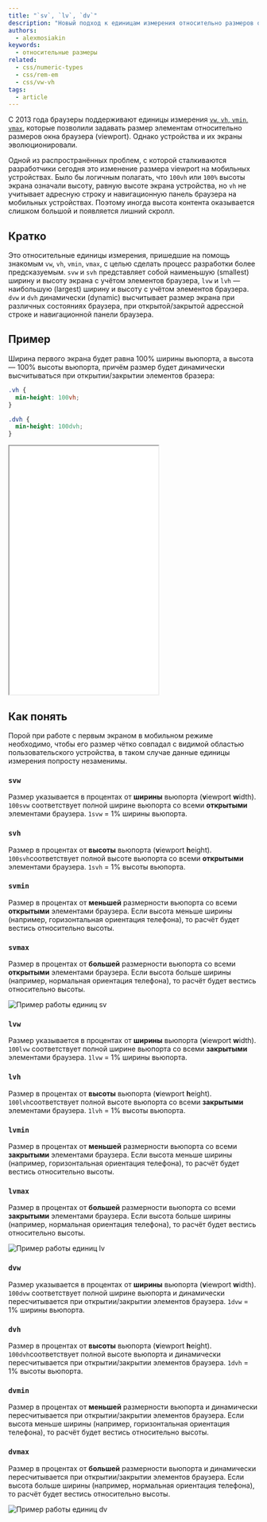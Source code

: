 ```yaml
---
title: "`sv`, `lv`, `dv`"
description: "Новый подход к единицам измерения относительно размеров окна браузера."
authors:
  - alexmosiakin
keywords:
  - относительные размеры
related:
  - css/numeric-types
  - css/rem-em
  - css/vw-vh
tags:
  - article
---
```


С 2013 года браузеры поддерживают единицы измерения [`vw`, `vh`, `vmin`, `vmax`](/css/vw-vh/), которые позволили задавать размер элементам относительно размеров окна браузера (viewport). Однако устройства и их экраны эволюционировали.

Одной из распространённых проблем, с которой сталкиваются разработчики сегодня это изменение размера viewport на мобильных устройствах. Было бы логичным полагать, что `100vh` или `100%` высоты экрана означали высоту, равную высоте экрана устройства, но `vh` не учитывает адресную строку и навигационную панель браузера на мобильных устройствах. Поэтому иногда высота контента оказывается слишком большой и появляется лишний скролл.

## Кратко

Это относительные единицы измерения, пришедшие на помощь знакомым `vw`, `vh`, `vmin`, `vmax`, с целью сделать процесс разработки более предсказуемым. `svw` и `svh` представляет собой наименьшую (smallest) ширину и высоту экрана с учётом элементов браузера, `lvw` и `lvh` — наибольшую (largest) ширину и высоту с учётом элементов браузера. `dvw` и `dvh` динамически (dynamic) высчитывает размер экрана при различных состояниях браузера, при открытой/закрытой адрессной строке и навигационной панели браузера.

## Пример

Ширина первого экрана будет равна 100% ширины вьюпорта, а высота — 100% высоты вьюпорта, причём размер будет динамически высчитываться при открытии/закрытии элементов бразера:

```css
.vh {
  min-height: 100vh;
}

.dvh {
  min-height: 100dvh;
}
```

<iframe title="Сравнение vh и dvh" src="demos/vh-vs-dvh/" height="500"></iframe>

## Как понять

Порой при работе с первым экраном в мобильном режиме необходимо, чтобы его размер чётко совпадал с видимой областью пользовательского устройства, в таком случае данные единицы измерения попросту незаменимы.

### `svw`

Размер указывается в процентах от **ширины** вьюпорта (**v**iewport **w**idth). `100svw` соответствует полной ширине вьюпорта cо всеми **открытыми** элементами браузера. `1svw` = 1% ширины вьюпорта.

### `svh`

Размер в процентах от **высоты** вьюпорта (**v**iewport **h**eight). `100svh`соответствует полной высоте вьюпорта cо всеми **открытыми** элементами браузера. `1svh` = 1% высоты вьюпорта.

### `svmin`

Размер в процентах от **меньшей** размерности вьюпорта cо всеми **открытыми** элементами браузера. Если высота меньше ширины (например, горизонтальная ориентация телефона), то расчёт будет вестись относительно высоты.

### `svmax`

Размер в процентах от **большей** размерности вьюпорта cо всеми **открытыми** элементами браузера. Если высота больше ширины (например, нормальная ориентация телефона), то расчёт будет вестись относительно высоты.

![Пример работы единиц sv](images/sv.png)

### `lvw`

Размер указывается в процентах от **ширины** вьюпорта (**v**iewport **w**idth). `100lvw` соответствует полной ширине вьюпорта cо всеми **закрытыми** элементами браузера. `1lvw` = 1% ширины вьюпорта.

### `lvh`

Размер в процентах от **высоты** вьюпорта (**v**iewport **h**eight). `100lvh`соответствует полной высоте вьюпорта cо всеми **закрытыми** элементами браузера. `1lvh` = 1% высоты вьюпорта.

### `lvmin`

Размер в процентах от **меньшей** размерности вьюпорта cо всеми **закрытыми** элементами браузера. Если высота меньше ширины (например, горизонтальная ориентация телефона), то расчёт будет вестись относительно высоты.

### `lvmax`

Размер в процентах от **большей** размерности вьюпорта cо всеми **закрытыми** элементами браузера. Если высота больше ширины (например, нормальная ориентация телефона), то расчёт будет вестись относительно высоты.

![Пример работы единиц lv](images/lv.png)

### `dvw`

Размер указывается в процентах от **ширины** вьюпорта (**v**iewport **w**idth). `100dvw` соответствует полной ширине вьюпорта и динамически пересчитывается при открытии/закрытии элементов браузера. `1dvw` = 1% ширины вьюпорта.

### `dvh`

Размер в процентах от **высоты** вьюпорта (**v**iewport **h**eight). `100dvh`соответствует полной высоте вьюпорта и динамически пересчитывается при открытии/закрытии элементов браузера. `1dvh` = 1% высоты вьюпорта.

### `dvmin`

Размер в процентах от **меньшей** размерности вьюпорта и динамически пересчитывается при открытии/закрытии элементов браузера. Если высота меньше ширины (например, горизонтальная ориентация телефона), то расчёт будет вестись относительно высоты.

### `dvmax`

Размер в процентах от **большей** размерности вьюпорта и динамически пересчитывается при открытии/закрытии элементов браузера. Если высота больше ширины (например, нормальная ориентация телефона), то расчёт будет вестись относительно высоты.

![Пример работы единиц dv](images/dv.png)
